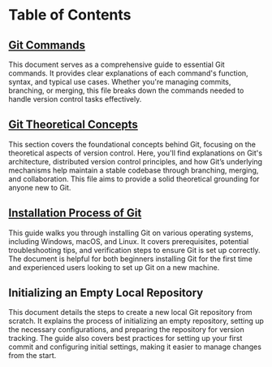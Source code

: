 # Table of Contents

## [Git Commands]()
This document serves as a comprehensive guide to essential Git commands. It provides clear explanations of each command's function, syntax, and typical use cases. Whether you're managing commits, branching, or merging, this file breaks down the commands needed to handle version control tasks effectively.

## [Git Theoretical Concepts]()
This section covers the foundational concepts behind Git, focusing on the theoretical aspects of version control. Here, you'll find explanations on Git's architecture, distributed version control principles, and how Git’s underlying mechanisms help maintain a stable codebase through branching, merging, and collaboration. This file aims to provide a solid theoretical grounding for anyone new to Git.

## [Installation Process of Git]()
This guide walks you through installing Git on various operating systems, including Windows, macOS, and Linux. It covers prerequisites, potential troubleshooting tips, and verification steps to ensure Git is set up correctly. The document is helpful for both beginners installing Git for the first time and experienced users looking to set up Git on a new machine.
## Initializing an Empty Local Repository
This document details the steps to create a new local Git repository from scratch. It explains the process of initializing an empty repository, setting up the necessary configurations, and preparing the repository for version tracking. The guide also covers best practices for setting up your first commit and configuring initial settings, making it easier to manage changes from the start.